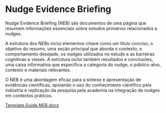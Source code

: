 # Nudge Evidence Briefing

Nudge Evidence Briefing (NEB) são documentos de uma página que resumem informações essenciais sobre estudos primários relacionados a nudges. 

A estrutura dos NEBs inclui elementos-chave como um título conciso, o objetivo do resumo, uma seção principal que aborda o contexto, o comportamento desejado, os nudges utilizados no estudo e as barreiras cognitivas e vieses. A estrutura inclui também resultados e conclusões, uma caixa informativa que especifica a categoria do nudge, o público-alvo, contexto e materiais relevantes.  

O NEB é uma abordagem eficaz para a síntese e apresentação de evidências científicas, apoiando o uso do conhecimento científico pela indústria e replicação da pesquisa pela academia na integração de nudges em contextos práticos.

[Template.Guide.NEB.docx](https://github.com/user-attachments/files/15522689/Template.Guide.NEB.docx)
